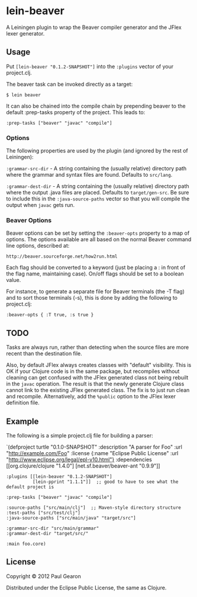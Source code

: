 # lein-beaver

A Leiningen plugin to wrap the Beaver compiler generator and the JFlex lexer generator.

## Usage

Put `[lein-beaver "0.1.2-SNAPSHOT"]` into the `:plugins` vector of your project.clj.

The beaver task can be invoked directly as a target:

`$ lein beaver`

It can also be chained into the compile chain by prepending beaver to the default :prep-tasks
property of the project. This leads to:

`:prep-tasks ["beaver" "javac" "compile"]`

### Options

The following properties are used by the plugin (and ignored by the rest of Leiningen):

  `:grammar-src-dir` - A string containing the (usually relative) directory path where the
  grammar and syntax files are found. Defaults to `src/lang`.

  `:grammar-dest-dir` - A string containing the (usually relative) directory path where the
  output .java files are placed. Defaults to `target/gen-src`. Be sure to include this in
  the `:java-source-paths` vector so that you will compile the output when `javac` gets run.

### Beaver Options

Beaver options can be set by setting the `:beaver-opts` property to a map of options. The
options available are all based on the normal Beaver command line options, described at:

  `http://beaver.sourceforge.net/how2run.html`

Each flag should be converted to a keyword (just be placing a : in front of the flag name,
maintaining case). On/off flags should be set to a boolean value.

For instance, to generate a separate file for Beaver terminals (the -T flag) and to sort
those terminals (-s), this is done by adding the following to project.clj:

`:beaver-opts { :T true, :s true }`

## TODO

Tasks are always run, rather than detecting when the source files are more recent than the
destination file.

Also, by default JFlex always creates classes with "default" visibility. This is OK if your
Clojure code is in the same package, but recompiles without cleaning can get confused with
the JFlex generated class not being rebuilt in the `javac` operation. The result is that
the newly generate Clojure class cannot link to the existing JFlex generated class. The fix
is to just run clean and recompile. Alternatively, add the `%public` option to the JFlex
lexer definition file.

## Example

The following is a simple project.clj file for building a parser:

`(defproject turtle "0.1.0-SNAPSHOT"
    :description "A parser for Foo"
    :url "http://example.com/Foo"
    :license {:name "Eclipse Public License"
    :url "http://www.eclipse.org/legal/epl-v10.html"}
    :dependencies [[org.clojure/clojure "1.4.0"]
                   [net.sf.beaver/beaver-ant "0.9.9"]]

    :plugins [[lein-beaver "0.1.2-SNAPSHOT"]
              [lein-pprint "1.1.1"]]  ;; good to have to see what the default project is

    :prep-tasks ["beaver" "javac" "compile"]

    :source-paths ["src/main/clj"]  ;; Maven-style directory structure
    :test-paths ["src/test/clj"]
    :java-source-paths ["src/main/java" "target/src"]

    :grammar-src-dir "src/main/grammar"
    :grammar-dest-dir "target/src/"

    :main foo.core)

## License

Copyright © 2012 Paul Gearon

Distributed under the Eclipse Public License, the same as Clojure.
